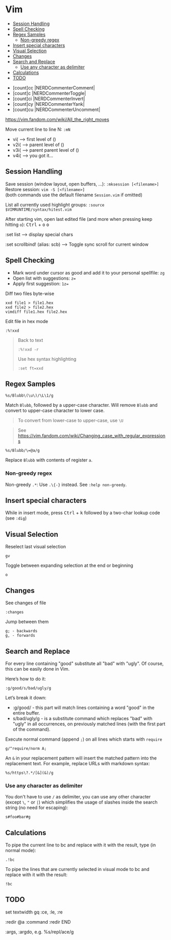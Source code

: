 # Vim

<!-- vim-markdown-toc GFM -->

* [Session Handling](#session-handling)
* [Spell Checking](#spell-checking)
* [Regex Samples](#regex-samples)
    * [Non-greedy regex](#non-greedy-regex)
* [Insert special characters](#insert-special-characters)
* [Visual Selection](#visual-selection)
* [Changes](#changes)
* [Search and Replace](#search-and-replace)
    * [Use any character as delimiter](#use-any-character-as-delimiter)
* [Calculations](#calculations)
* [TODO](#todo)

<!-- vim-markdown-toc -->

- [count]<leader>cc |NERDCommenterComment|
- [count]<leader>c<space> |NERDCommenterToggle|
- [count]<leader>ci |NERDCommenterInvert|
- [count]<leader>cy |NERDCommenterYank|
- [count]<leader>cu |NERDCommenterUncomment|

https://vim.fandom.com/wiki/All_the_right_moves

Move current line to line N: `:mN`

- vi( --> first level of ()
- v2i( --> parent level of ()
- v3i( --> parent parent level of ()
- v4i( --> you got it...

## Session Handling

Save session (window layout, open buffers, ...): `:mksession [<filename>]`
Restore session: `vim -S [<filename>]`  
(both commands use the default filename `Session.vim` if omitted)

List all currently used highlight groups:
`:source $VIMRUNTIME/syntax/hitest.vim`

After starting vim, open last edited file (and more when pressing keep hitting
`o`): <kbd>Ctrl</kbd> + <kbd>o</kbd> <kbd>o</kbd>

:set list --> display special chars

:set scrollbind! (alias: scb) --> Toggle sync scroll for current window

## Spell Checking

- Mark word under cursor as good and add it to your personal spellfile: `zg`
- Open list with suggestions: `z=`
- Apply first suggestion: `1z=`

Diff two files byte-wise

    xxd file1 > file1.hex
    xxd file2 > file2.hex
    vimdiff file1.hex file2.hex

Edit file in hex mode

    :%!xxd

> Back to text
>
>     :%!xxd -r
>
> Use hex syntax highlighting
>
>     :set ft=xxd

## Regex Samples

    %s/Blubb\(\u\)/\L\1/g

Match `Blubb`, followed by a upper-case character. Will remove `Blubb` and
convert to upper-case character to lower case.

> To convert from lower-case to upper-case, use `\U`

> See https://vim.fandom.com/wiki/Changing_case_with_regular_expressions

    %s/Blubb/\=@a/g

Replace `Blubb` with contents of register `a`.

### Non-greedy regex

Non-greedy `.*`: Use `.\{-}` instead. See `:help non-greedy`.

## Insert special characters

While in insert mode, press <kbd>Ctrl</kbd> + <kbd>k</kbd> followed by a
two-char lookup code (see `:dig`)

## Visual Selection

Reselect last visual selection

    gv

Toggle between expanding selection at the end or beginning

    o

## Changes

See changes of file

    :changes

Jump between them

    g; - backwards
    g, - forwards

## Search and Replace

For every line containing "good" substitute all "bad" with "ugly". Of course,
this can be easily done in Vim.

Here’s how to do it:

    :g/good/s/bad/ugly/g

Let’s break it down:

- :g/good/ - this part will match lines containing a word "good" in the entire
  buffer.
- s/bad/ugly/g - is a substitute command which replaces "bad" with "ugly" in all
  occurrences, on previously matched lines (with the first part of the command).

Execute normal command (append `;`) on all lines which starts with `require`

    g/^require/norm A;

An `&` in your replacement pattern will insert the matched pattern into the
replacement text. For example, replace URLs with markdown syntax:

    %s/https\?.*/[&](&)/g

### Use any character as delimiter

You don't have to use `/` as delimiter, you can use any other character (except
`\`, `"` or `|`) which simplifies the usage of slashes inside the search string
(no need for escaping):

    s#foo#bar#g

## Calculations

To pipe the current line to bc and replace with it with the result, type (in
normal mode):

    .!bc

To pipe the lines that are currently selected in visual mode to bc and replace
with it with the result:

    !bc

## TODO

set textwidth gq :ce, :le, :re

:redir @a :command :redir END

:args, :argdo, e.g. %s/repl/ace/g

